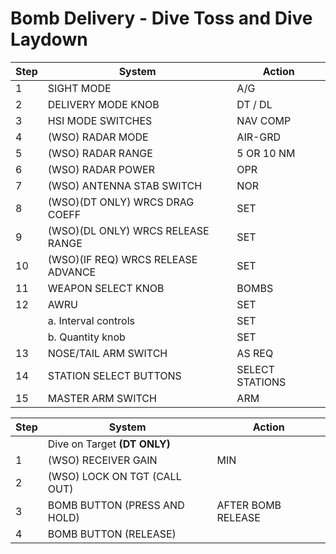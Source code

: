 # Bomb Delivery - Dive Toss and Dive Laydown

| Step | System                             | Action          |
|------|------------------------------------|-----------------|
| 1    | SIGHT MODE                         | A/G             |
| 2    | DELIVERY MODE KNOB                 | DT / DL         |
| 3    | HSI MODE SWITCHES                  | NAV COMP        |
| 4    | (WSO) RADAR MODE                   | AIR-GRD         |
| 5    | (WSO) RADAR RANGE                  | 5 OR 10 NM      |
| 6    | (WSO) RADAR POWER                  | OPR             |
| 7    | (WSO) ANTENNA STAB SWITCH          | NOR             |
| 8    | (WSO)(DT ONLY) WRCS DRAG COEFF     | SET             |
| 9    | (WSO)(DL ONLY) WRCS RELEASE RANGE  | SET             |
| 10   | (WSO)(IF REQ) WRCS RELEASE ADVANCE | SET             |
| 11   | WEAPON SELECT KNOB                 | BOMBS           |
| 12   | AWRU                               | SET             |
|      | a. Interval controls               | SET             |
|      | b. Quantity knob                   | SET             |
| 13   | NOSE/TAIL ARM SWITCH               | AS REQ          |
| 14   | STATION SELECT BUTTONS             | SELECT STATIONS |
| 15   | MASTER ARM SWITCH                  | ARM             |

| Step | System                       | Action       |
|------|------------------------------|--------------|
|      | Dive on Target **(DT ONLY)**     |              |
| 1    | (WSO) RECEIVER GAIN          | MIN          |
| 2    | (WSO) LOCK ON TGT (CALL OUT) |              |
| 3    | BOMB BUTTON (PRESS AND HOLD) | AFTER BOMB RELEASE |
| 4    | BOMB BUTTON (RELEASE)        |              |
